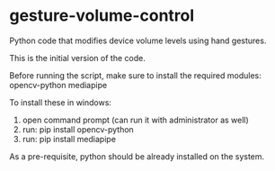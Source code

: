 # gesture-volume-control
Python code that modifies device volume levels using hand gestures.

This is the initial version of the code.

Before running the script, make sure to install the required modules:
opencv-python
mediapipe

To install these in windows:
1. open command prompt (can run it with administrator as well)
2. run:
   pip install opencv-python
3. run:
   pip install mediapipe

As a pre-requisite, python should be already installed on the system.
